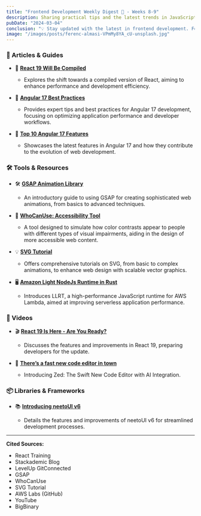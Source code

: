 ```yaml
---
title: "Frontend Development Weekly Digest 🎍 - Weeks 8-9"
description: Sharing practical tips and the latest trends in JavaScript
pubDate: "2024-03-04"
conclusion: "💡 Stay updated with the latest in frontend development. Follow the links for more insights."
image: "/images/posts/ferenc-almasi-VPmMy8YA_cU-unsplash.jpg"
---
```


### 📝 Articles & Guides

- 📘 **[React 19 Will Be Compiled](https://reacttraining.com/blog/react-19-will-be-compiled?ref=zazen_code)**

  - Explores the shift towards a compiled version of React, aiming to enhance performance and development efficiency.

- 📗 **[Angular 17 Best Practices](https://blog.stackademic.com/angular-best-practices-for-2023-148885fb4ccc?ref=zazen_code)**

  - Provides expert tips and best practices for Angular 17 development, focusing on optimizing application performance and developer workflows.

- 📙 **[Top 10 Angular 17 Features](https://levelup.gitconnected.com/top-10-angular-17-feature-updates-revolutionizing-web-development-3b81f87a4228?ref=zazen_code)**

  - Showcases the latest features in Angular 17 and how they contribute to the evolution of web development.

### 🛠 Tools & Resources

- 🛠 **[GSAP Animation Library](https://gsap.com/resources/get-started/?ref=zazen_code)**

  - An introductory guide to using GSAP for creating sophisticated web animations, from basics to advanced techniques.

- 🧰 **[WhoCanUse: Accessibility Tool](https://www.whocanuse.com/?ref=zazen_code)**

  - A tool designed to simulate how color contrasts appear to people with different types of visual impairments, aiding in the design of more accessible web content.

- 💡 **[SVG Tutorial](https://svg-tutorial.com/?ref=zazen_code)**

  - Offers comprehensive tutorials on SVG, from basic to complex animations, to enhance web design with scalable vector graphics.

- 🖥 **[Amazon Light NodeJs Runtime in Rust](https://github.com/awslabs/llrt?ref=zazen_code)**

  - Introduces LLRT, a high-performance JavaScript runtime for AWS Lambda, aimed at improving serverless application performance.

### 🎥 Videos

- 🎬 **[React 19 Is Here - Are You Ready?](https://www.youtube.com/watch?v=B-tjhF7ojeA?ref=zazen_code)**

  - Discusses the features and improvements in React 19, preparing developers for the update.

- 🎥 **[There’s a fast new code editor in town](https://www.youtube.com/watch?v=JGz7Ou0Nwo8?ref=zazen_code)**

  - Introducing Zed: The Swift New Code Editor with AI Integration.

### 📦 Libraries & Frameworks

- 📚 **[Introducing neetoUI v6](https://www.bigbinary.com/blog/introducing-neeto-ui-v6?ref=zazen_code)**

  - Details the features and improvements of neetoUI v6 for streamlined development processes.

---

**Cited Sources:**

- React Training
- Stackademic Blog
- LevelUp GitConnected
- GSAP
- WhoCanUse
- SVG Tutorial
- AWS Labs (GitHub)
- YouTube
- BigBinary

